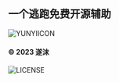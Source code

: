 ## 一个逃跑免费开源辅助
![YUNYIICON](https://user-images.githubusercontent.com/107389920/216799386-513a74e8-3758-41e5-8d5c-917846483a07.png)
#### © 2023 遂沫
![LICENSE](https://img.shields.io/badge/license-GPL3-blue?style=flat-square&logo=appveyor)
